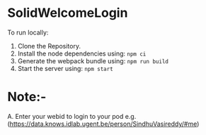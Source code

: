 # SolidWelcomeLogin

To run locally:
1. Clone the Repository.
2. Install the node dependencies using:
                ```npm ci```
4. Generate the webpack bundle using: 
            ```npm run build```
6. Start the server using: 
            ```npm start```
# Note:- 
A. Enter your webid to login to your pod e.g. (https://data.knows.idlab.ugent.be/person/SindhuVasireddy/#me) 
